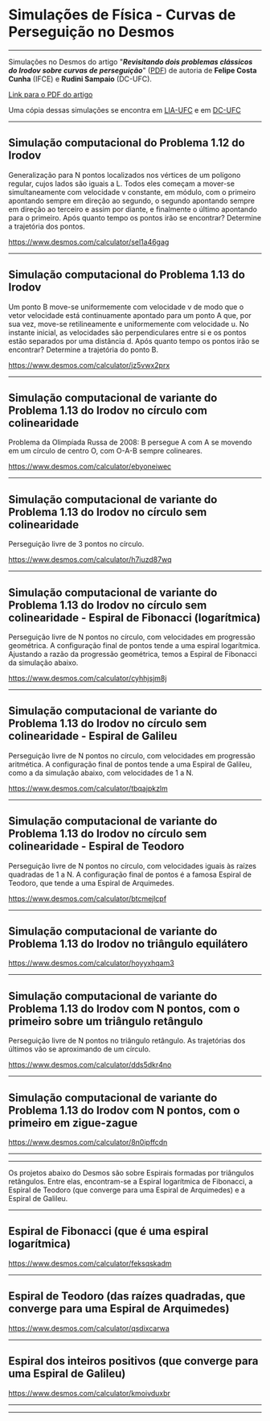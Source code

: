 # Simulações de Física - Curvas de Perseguição no Desmos

<hr>
Simulações no Desmos do artigo "<i><b>Revisitando dois problemas clássicos do Irodov sobre curvas de perseguição</b></i>" (<a href="irodov.pdf">PDF</a>)
de autoria de <b>Felipe Costa Cunha</b> (IFCE) e <b>Rudini Sampaio</b> (DC-UFC).<br>

[Link para o PDF do artigo](https://github.com/rudinims/irodov/blob/main/irodov.pdf)

Uma cópia dessas simulações se encontra em [LIA-UFC](http://www.lia.ufc.br/~rudini/publ/irodov.htm) e em [DC-UFC](http://sites.dc.ufc.br/~rudini/publ/irodov.htm)


<hr>
<H2>Simulação computacional do Problema 1.12 do Irodov</H2>
Generalização para N pontos localizados nos vértices de um polígono regular, cujos lados são iguais a L.
Todos eles começam a mover-se simultaneamente com velocidade v constante, em módulo, com o primeiro apontando sempre em direção ao segundo,
o segundo apontando sempre em direção ao terceiro e assim por diante, e finalmente o último apontando para o primeiro.
Após quanto tempo os pontos irão se encontrar? Determine a trajetória dos pontos.<br>

https://www.desmos.com/calculator/sel1a46gag

<hr>
<H2>Simulação computacional do Problema 1.13 do Irodov</H2>
Um ponto B move-se uniformemente com velocidade v de modo que o vetor velocidade está continuamente apontado para um ponto A que,
por sua vez, move-se retilineamente e uniformemente com velocidade u. No instante inicial, as velocidades são perpendiculares entre si
e os pontos estão separados por uma distância d. Após quanto tempo os pontos irão se encontrar? Determine a trajetória do ponto B.<br>

https://www.desmos.com/calculator/jz5vwx2prx


<hr>
<H2>Simulação computacional de variante do Problema 1.13 do Irodov no círculo com colinearidade</H2>
Problema da Olimpíada Russa de 2008: B persegue A com A se movendo em um círculo de centro O, com O-A-B sempre colineares.<br>

https://www.desmos.com/calculator/ebyoneiwec


<hr>
<H2>Simulação computacional de variante do Problema 1.13 do Irodov no círculo sem colinearidade</H2>
Perseguição livre de 3 pontos no círculo.<br>

https://www.desmos.com/calculator/h7iuzd87wq


<hr>
<H2>Simulação computacional de variante do Problema 1.13 do Irodov no círculo sem colinearidade - Espiral de Fibonacci (logarítmica)</H2>
Perseguição livre de N pontos no círculo, com velocidades em progressão geométrica. A configuração final de pontos tende a uma espiral logarítmica.
Ajustando a razão da progressão geométrica, temos a Espiral de Fibonacci da simulação abaixo.<br>

https://www.desmos.com/calculator/cyhhjsjm8j

<hr>
<H2>Simulação computacional de variante do Problema 1.13 do Irodov no círculo sem colinearidade - Espiral de Galileu</H2>
Perseguição livre de N pontos no círculo, com velocidades em progressão aritmética.
A configuração final de pontos tende a uma Espiral de Galileu, como a da simulação abaixo, com velocidades de 1 a N.<br>

https://www.desmos.com/calculator/tbqajpkzlm

<hr>
<H2>Simulação computacional de variante do Problema 1.13 do Irodov no círculo sem colinearidade - Espiral de Teodoro</H2>
Perseguição livre de N pontos no círculo, com velocidades iguais às raízes quadradas de 1 a N.
A configuração final de pontos é a famosa Espiral de Teodoro, que tende a uma Espiral de Arquimedes.<br>

https://www.desmos.com/calculator/btcmejlcpf


<hr>
<H2>Simulação computacional de variante do Problema 1.13 do Irodov no triângulo equilátero</H2>

https://www.desmos.com/calculator/hoyyxhqam3


<hr>
<H2>Simulação computacional de variante do Problema 1.13 do Irodov com N pontos, com o primeiro sobre um triângulo retângulo</H2>
Perseguição livre de N pontos no triângulo retângulo. As trajetórias dos últimos vão se aproximando de um círculo.<br>

https://www.desmos.com/calculator/dds5dkr4no


<hr>
<H2>Simulação computacional de variante do Problema 1.13 do Irodov com N pontos, com o primeiro em zigue-zague</H2>

https://www.desmos.com/calculator/8n0ipffcdn


<hr>
<hr>

Os projetos abaixo do Desmos são sobre Espirais formadas por triângulos retângulos.
Entre elas, encontram-se a Espiral logarítmica de Fibonacci, a Espiral de Teodoro (que converge para uma Espiral de Arquimedes) e a Espiral de Galileu.

<hr>
<H2>Espiral de Fibonacci (que é uma espiral logarítmica)</H2>

https://www.desmos.com/calculator/feksqskadm


<hr>
<H2>Espiral de Teodoro (das raízes quadradas, que converge para uma Espiral de Arquimedes)</H2>

https://www.desmos.com/calculator/qsdixcarwa


<hr>
<H2>Espiral dos inteiros positivos (que converge para uma Espiral de Galileu)</H2>

https://www.desmos.com/calculator/kmoivduxbr


<hr>
<hr>
</BODY></HTML>
